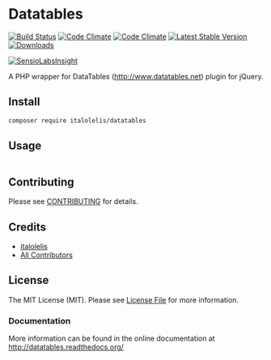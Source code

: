 # Datatables

[![Build Status](https://travis-ci.org/italolelis/datatables.svg?style=flat-square)](https://travis-ci.org/italolelis/datatables)
[![Code Climate](https://img.shields.io/codeclimate/github/italolelis/datatables.svg?style=flat-square)](https://codeclimate.com/github/italolelis/datatables)
[![Code Climate](https://img.shields.io/codeclimate/coverage/github/italolelis/datatables.svg?style=flat-square)](https://codeclimate.com/github/italolelis/datatables)
[![Latest Stable Version](http://img.shields.io/packagist/v/italolelis/datatables.svg?style=flat-square)](https://packagist.org/packages/italolelis/datatables)
[![Downloads](https://img.shields.io/packagist/dt/italolelis/datatables.svg?style=flat-square)](https://packagist.org/packages/italolelis/datatables)

[![SensioLabsInsight](https://insight.sensiolabs.com/projects/29d7b877-a731-47a4-a2d9-da72f5192d56/small.png)](https://insight.sensiolabs.com/projects/29d7b877-a731-47a4-a2d9-da72f5192d56)

A PHP wrapper for DataTables (http://www.datatables.net) plugin for jQuery.

## Install

``` sh
composer require italolelis/datatables
```

## Usage

```php

```    

## Contributing

Please see [CONTRIBUTING](https://github.com/italolelis/datatables/blob/master/CONTRIBUTING.md) for details.

## Credits

- [italolelis](https://github.com/italolelis)
- [All Contributors](https://github.com/italolelis/datatables/contributors)

## License

The MIT License (MIT). Please see [License File](https://github.com/italolelis/datatables/blob/master/LICENSE) for more information.

### Documentation

More information can be found in the online documentation at
http://datatables.readthedocs.org/
